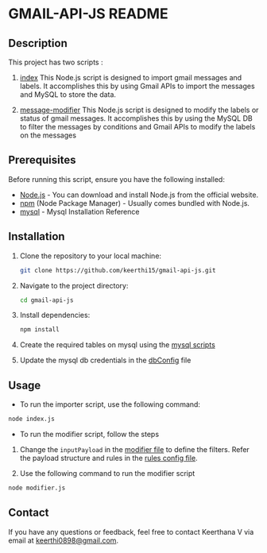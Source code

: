 # GMAIL-API-JS README

## Description
This project has two scripts : 

1. [index](index.js)
This Node.js script is designed to import gmail messages and labels. 
It accomplishes this by using Gmail APIs to import the messages and MySQL to store the data.

2. [message-modifier](modifier.js)
This Node.js script is designed to modify the labels or status of gmail messages.
It accomplishes this by using the MySQL DB to filter the messages by conditions and Gmail APIs to modify the labels on the messages

## Prerequisites

Before running this script, ensure you have the following installed:

- [Node.js](https://nodejs.org/) - You can download and install Node.js from the official website.
- [npm](https://www.npmjs.com/) (Node Package Manager) - Usually comes bundled with Node.js.
- [mysql](https://dev.mysql.com/doc/mysql-installation-excerpt/8.0/en/) - Mysql Installation Reference

## Installation

1. Clone the repository to your local machine:

   ```bash
   git clone https://github.com/keerthi15/gmail-api-js.git
   ```

2. Navigate to the project directory:

   ```bash
   cd gmail-api-js
   ```

3. Install dependencies:

   ```bash
   npm install
   ```
4. Create the required tables on mysql using the [mysql scripts](./scripts/)

5. Update the mysql db credentials in the [dbConfig](./config/dbConfig.js) file

## Usage

- To run the importer script, use the following command:

```bash
node index.js
```

- To run the modifier script, follow the steps

1. Change the `inputPayload` in the [modifier file](./modifier.js) to define the filters.
Refer the payload structure and rules in the [rules config file](./config/rules.js).

2. Use the following command to run the modifier script

```bash
node modifier.js
```

## Contact

If you have any questions or feedback, feel free to contact Keerthana V via email at keerthi0898@gmail.com.